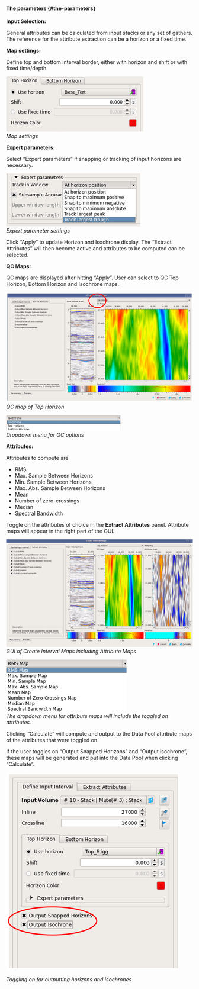 #### The parameters {#the-parameters}

**Input Selection:**

General attributes can be calculated from input stacks or any set of gathers. The reference for the attribute extraction can be a horizon or a fixed time.

**Map settings:**

Define top and bottom interval border, either with horizon and shift or with fixed time/depth.

![](/assets/191_Interpretation.png)  
_Map settings_

**Expert parameters:**

Select “Expert parameters” if snapping or tracking of input horizons are necessary.

![](/assets/192_Interpretation.png)  
_Expert parameter settings_

Click “Apply” to update Horizon and Isochrone display. The “Extract Attributes” will then become active and attributes to be computed can be selected.

**QC Maps:**

QC maps are displayed after hitting “Apply”. User can select to QC Top Horizon, Bottom Horizon and Isochrone maps.

![](/assets/193_Interpretation.png)  
_QC map of Top Horizon_

![](/assets/194_Interpretation.png)  
_Dropdown menu for QC options_

**Attributes:**

Attributes to compute are

* RMS
* Max. Sample Between Horizons
* Min. Sample Between Horizons
* Max. Abs. Sample Between Horizons
* Mean
* Number of zero-crossings
* Median
* Spectral Bandwidth

Toggle on the attributes of choice in the **Extract Attributes** panel. Attribute maps will appear in the right part of the GUI.

![](/assets/195_Interpretation.png)  
_GUI of Create Interval Maps including Attribute Maps_

![](/assets/196_Interpretation.png)  
_The dropdown menu for attribute maps will include the toggled on attributes._

Clicking “Calculate” will compute and output to the Data Pool attribute maps of the attributes that were toggled on.

If the user toggles on “Output Snapped Horizons” and “Output isochrone”, these maps will be generated and put into the Data Pool when clicking “Calculate”.

![](/assets/197_Interpretation.png)

_Toggling on for outputting horizons and isochrones_ 

